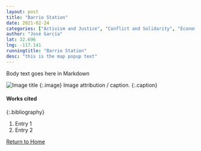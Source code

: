```yaml
---
layout: post
title: "Barrio Station"
date: 2021-02-24
categories: ["Activism and Justice", "Conflict and Solidarity", "Economic (Im)mobility and Class"]
author: "José García"
lat: 32.696
lng: -117.141
runningtitle: "Barrio Station"
desc: "this is the map popup text"
---
```

Body text goes here in Markdown

![Image title](images/filename.jpg)
   {:.image}
Image attribution / caption.
   {:.caption} 

#### Works cited

{:.bibliography}
1. Entry 1
2. Entry 2

[Return to Home](https://uclachicanxstudies.github.io/BarrioSuburbanisms/)
